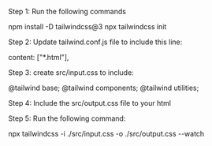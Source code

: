 Step 1: Run the following commands

npm install -D tailwindcss@3
npx tailwindcss init


Step 2: Update tailwind.conf.js file to include this line:

content: ["*.html"],


Step 3: create src/input.css to include:

@tailwind base;
@tailwind components;
@tailwind utilities;


Step 4: Include the src/output.css file to your html


Step 5: Run the following command:

npx tailwindcss -i ./src/input.css -o ./src/output.css --watch


<!-- https://pbs.twimg.com/media/Gu8v4CcaQAAKoBA?format=jpg&name=900x900 -->